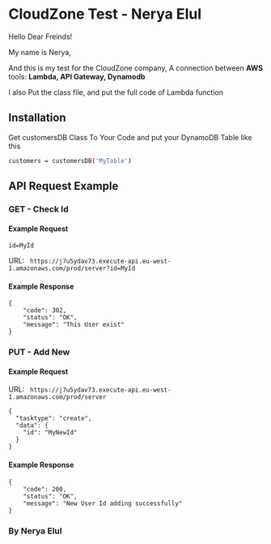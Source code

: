 # CloudZone Test - Nerya Elul 

Hello Dear Freinds!

My name is Nerya, 

And this is my test for the CloudZone company, 
A connection between **AWS** tools: **Lambda, API Gateway, Dynamodb**

I also Put the class file, and put the full code of Lambda function

## Installation

Get customersDB Class To Your Code and put your DynamoDB Table like this

```bash
customers = customersDB('MyTable')
```

## API Request Example
### GET - Check Id
#### Example Request
```
id=MyId
```

URL: ```
https://j7u5ydav73.execute-api.eu-west-1.amazonaws.com/prod/server?id=MyId```
#### Example Response
```
{
    "code": 302,
    "status": "OK",
    "message": "This User exist"
}
```

### PUT - Add New
#### Example Request
URL: ```
https://j7u5ydav73.execute-api.eu-west-1.amazonaws.com/prod/server```


```
{
  "tasktype": "create",
  "data": {
    "id": "MyNewId"
  }
}
```
#### Example Response
```
{
    "code": 200,
    "status": "OK",
    "message": "New User Id adding successfully"
}
```

### By Nerya Elul

